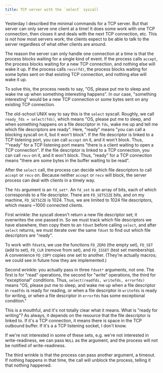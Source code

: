 ```yaml
---
title: TCP server with the `select` syscall
---
```


Yesterday I described the minimal commands for a TCP server. But that server can only serve one client at a time! It does some work with one TCP connection, then closes it and deals with the next TCP connection, etc. This is not how most servers work; the clients expect to be able to talk to the server regardless of what other clients are around.

The reason the server can only handle one connection at a time is that the process blocks waiting for a single kind of event. If the process calls `accept`, the process blocks waiting for a new TCP connection, and nothing else will wake it up. If the process calls `recv(fd)`, the process blocks waiting for some bytes sent on that existing TCP connection, and nothing else will wake it up.

To solve this, the process needs to say, "OS, please put me to sleep and wake me up when something interesting happens". In our case, "something interesting" would be a new TCP connection or some bytes sent on any existing TCP connection.

The old-school UNIX way to say this is the `select` syscall. Roughly, we call `ready_fds = select(fds)`, which means "OS, please put me to sleep, and when something happens on a file descriptor in `fds`, wake me up and tell me which file descriptors are ready". Here, "ready" means "you can call a blocking syscall on it, but it won't block". If the file descriptor is linked to a TCP listening port, you can call `accept` on it, and it won't block. Thus, ""ready" for a TCP listening port means "there is a client waiting to open a TCP connection". If the file descriptor is linked to a TCP connection, you can call `recv` on it, and it won't block. Thus, "ready" for a TCP connection means "there are some bytes in the buffer waiting to be read".

After the `select` call, the process can decide which file descriptors to call `accept` or `recv` on. Because neither `accept` or `recv` will block, the server process can deal with clients in a timely way.

The `fds` argument is an `fd_set*`. An `fd_set` is an array of bits, each of which corresponds to a file descriptor. There are `FD_SETSIZE` bits, and on my machine, `FD_SETSIZE` is 1024. Thus, we are limited to 1024 file descriptors, which means ~1000 connected clients.

First wrinkle: the syscall doesn't return a new file descriptor set; it overwrites the one passed in. So we must track which file descriptors we have elsewhere, then copy them to an `fdset` before calling `select`, and after `select` returns, we must iterate over the same `fdset` to find out which file descriptors are "ready".

To work with `fdset`s, we use the functions `FD_ZERO` (the empty set), `FD_SET` (add to set), `FD_CLR` (remove from set), and `FD_ISSET` (test set membership). A convenience `FD_COPY` copies one set to another. (They're actually macros; we could see in future how they are implemented.)

Second wrinkle: you actually pass in three `fdset*` arguments, not one. The first is for "read" operations, the second for "write" operations, the third for "exceptional" conditions. Thus, `select(readfds, writefds, errorfds)` means "OS, please put me to sleep, and wake me up when a file descriptor in `readfds` is ready for reading, or when a file descriptor in `writefds` is ready for writing, or when a file descriptor in `errorfds` has some exceptional condition."

This is a mouthful, and it's not totally clear what it means. What is "ready for writing"? As always, it depends on the resource that the file descriptor is linked to. If it's a TCP connection, it means there is space in the TCP outbound buffer. If it's a a TCP listening socket, I don't know.

If we're not interested in some of these sets, e.g. we're not interested in write-readiness, we can pass `NULL` as the argument, and the process will not be notified of write-readiness.

The third wrinkle is that the process can pass another argument, a timeout. If nothing happens in that time, the call will unblock the process, telling it that nothing happened.
